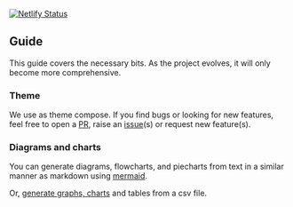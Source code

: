 [![Netlify Status](https://api.netlify.com/api/v1/badges/3abb4ac7-1ac3-4878-8b7b-afbb37d0053c/deploy-status)](https://app.netlify.com/sites/carbonaut/deploys)

## Guide

This guide covers the necessary bits. As the project evolves, it will only become more comprehensive.


### Theme
We use as theme compose. If you find bugs or looking for new features, feel free to open a [PR](https://github.com/onweru/compose/pulls), raise an [issue](https://github.com/onweru/compose/issues/new/choose "Open a Github Issue")(s) or request new feature(s).

### Diagrams and charts
You can generate diagrams, flowcharts, and piecharts from text in a similar manner as markdown using [mermaid](./docs/compose/mermaid/).

Or, [generate graphs, charts](docs/compose/graphs-charts-tables/#show-a-pie-doughnut--bar-chart-at-once) and tables from a csv file.